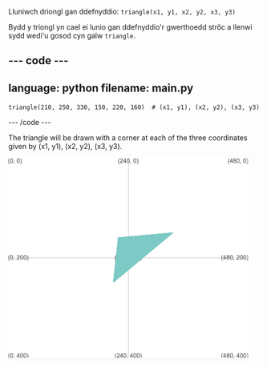 Lluniwch driongl gan ddefnyddio: `triangle(x1, y1, x2, y2, x3, y3)`

Bydd y triongl yn cael ei lunio gan ddefnyddio'r gwerthoedd strôc a llenwi sydd wedi'u gosod cyn galw `triangle`.

--- code ---
---
language: python
filename: main.py
---

    triangle(210, 250, 330, 150, 220, 160)  # (x1, y1), (x2, y2), (x3, y3)

--- /code ---

The triangle will be drawn with a corner at each of the three coordinates given by (x1, y1), (x2, y2), (x3, y3).

![The output area showing a triangle with corners at the coordinates from the code.](images/example.png)
